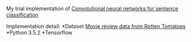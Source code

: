 My trial implementation of [Convolutional neural networks for sentence classification](https://arxiv.org/abs/1408.5882)
  
Implementation detail:
  *Dataset [Movie review data from Rotten Tomatoes](http://www.cs.cornell.edu/people/pabo/movie-review-data/)
  *Python 3.5.2
  *Tensorflow
